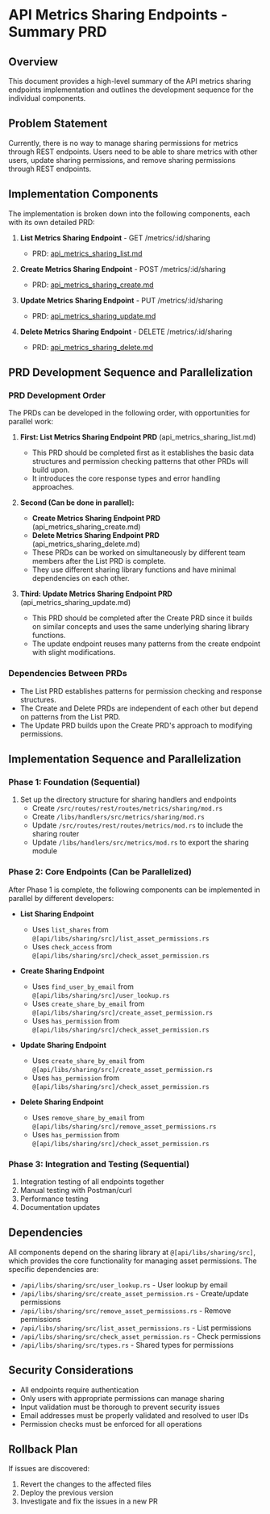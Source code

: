 # API Metrics Sharing Endpoints - Summary PRD

## Overview
This document provides a high-level summary of the API metrics sharing endpoints implementation and outlines the development sequence for the individual components.

## Problem Statement
Currently, there is no way to manage sharing permissions for metrics through REST endpoints. Users need to be able to share metrics with other users, update sharing permissions, and remove sharing permissions through REST endpoints.

## Implementation Components
The implementation is broken down into the following components, each with its own detailed PRD:

1. **List Metrics Sharing Endpoint** - GET /metrics/:id/sharing
   - PRD: [api_metrics_sharing_list.md](/Users/dallin/buster/buster/api/prds/active/api_metrics_sharing_list.md)

2. **Create Metrics Sharing Endpoint** - POST /metrics/:id/sharing
   - PRD: [api_metrics_sharing_create.md](/Users/dallin/buster/buster/api/prds/active/api_metrics_sharing_create.md)

3. **Update Metrics Sharing Endpoint** - PUT /metrics/:id/sharing
   - PRD: [api_metrics_sharing_update.md](/Users/dallin/buster/buster/api/prds/active/api_metrics_sharing_update.md)

4. **Delete Metrics Sharing Endpoint** - DELETE /metrics/:id/sharing
   - PRD: [api_metrics_sharing_delete.md](/Users/dallin/buster/buster/api/prds/active/api_metrics_sharing_delete.md)

## PRD Development Sequence and Parallelization

### PRD Development Order
The PRDs can be developed in the following order, with opportunities for parallel work:

1. **First: List Metrics Sharing Endpoint PRD** (api_metrics_sharing_list.md)
   - This PRD should be completed first as it establishes the basic data structures and permission checking patterns that other PRDs will build upon.
   - It introduces the core response types and error handling approaches.

2. **Second (Can be done in parallel):**
   - **Create Metrics Sharing Endpoint PRD** (api_metrics_sharing_create.md)
   - **Delete Metrics Sharing Endpoint PRD** (api_metrics_sharing_delete.md)
   - These PRDs can be worked on simultaneously by different team members after the List PRD is complete.
   - They use different sharing library functions and have minimal dependencies on each other.

3. **Third: Update Metrics Sharing Endpoint PRD** (api_metrics_sharing_update.md)
   - This PRD should be completed after the Create PRD since it builds on similar concepts and uses the same underlying sharing library functions.
   - The update endpoint reuses many patterns from the create endpoint with slight modifications.

### Dependencies Between PRDs
- The List PRD establishes patterns for permission checking and response structures.
- The Create and Delete PRDs are independent of each other but depend on patterns from the List PRD.
- The Update PRD builds upon the Create PRD's approach to modifying permissions.

## Implementation Sequence and Parallelization

### Phase 1: Foundation (Sequential)
1. Set up the directory structure for sharing handlers and endpoints
   - Create `/src/routes/rest/routes/metrics/sharing/mod.rs`
   - Create `/libs/handlers/src/metrics/sharing/mod.rs`
   - Update `/src/routes/rest/routes/metrics/mod.rs` to include the sharing router
   - Update `/libs/handlers/src/metrics/mod.rs` to export the sharing module

### Phase 2: Core Endpoints (Can be Parallelized)
After Phase 1 is complete, the following components can be implemented in parallel by different developers:

- **List Sharing Endpoint**
  - Uses `list_shares` from `@[api/libs/sharing/src]/list_asset_permissions.rs`
  - Uses `check_access` from `@[api/libs/sharing/src]/check_asset_permission.rs`

- **Create Sharing Endpoint**
  - Uses `find_user_by_email` from `@[api/libs/sharing/src]/user_lookup.rs`
  - Uses `create_share_by_email` from `@[api/libs/sharing/src]/create_asset_permission.rs`
  - Uses `has_permission` from `@[api/libs/sharing/src]/check_asset_permission.rs`

- **Update Sharing Endpoint**
  - Uses `create_share_by_email` from `@[api/libs/sharing/src]/create_asset_permission.rs`
  - Uses `has_permission` from `@[api/libs/sharing/src]/check_asset_permission.rs`

- **Delete Sharing Endpoint**
  - Uses `remove_share_by_email` from `@[api/libs/sharing/src]/remove_asset_permissions.rs`
  - Uses `has_permission` from `@[api/libs/sharing/src]/check_asset_permission.rs`

### Phase 3: Integration and Testing (Sequential)
1. Integration testing of all endpoints together
2. Manual testing with Postman/curl
3. Performance testing
4. Documentation updates

## Dependencies
All components depend on the sharing library at `@[api/libs/sharing/src]`, which provides the core functionality for managing asset permissions. The specific dependencies are:

- `/api/libs/sharing/src/user_lookup.rs` - User lookup by email
- `/api/libs/sharing/src/create_asset_permission.rs` - Create/update permissions
- `/api/libs/sharing/src/remove_asset_permissions.rs` - Remove permissions
- `/api/libs/sharing/src/list_asset_permissions.rs` - List permissions
- `/api/libs/sharing/src/check_asset_permission.rs` - Check permissions
- `/api/libs/sharing/src/types.rs` - Shared types for permissions

## Security Considerations
- All endpoints require authentication
- Only users with appropriate permissions can manage sharing
- Input validation must be thorough to prevent security issues
- Email addresses must be properly validated and resolved to user IDs
- Permission checks must be enforced for all operations

## Rollback Plan
If issues are discovered:
1. Revert the changes to the affected files
2. Deploy the previous version
3. Investigate and fix the issues in a new PR
